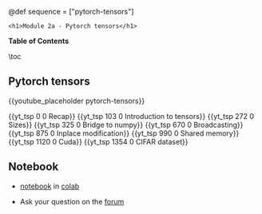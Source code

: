 @def sequence = ["pytorch-tensors"]

~~~
<h1>Module 2a - Pytorch tensors</h1>
~~~

**Table of Contents**

\toc


## Pytorch tensors

{{youtube_placeholder pytorch-tensors}}

{{yt_tsp 0 0 Recap}}
{{yt_tsp 103 0 Introduction to tensors}}
{{yt_tsp 272 0 Sizes}}
{{yt_tsp 325 0 Bridge to numpy}}
{{yt_tsp 670 0 Broadcasting}}
{{yt_tsp 875 0 Inplace modification}}
{{yt_tsp 990 0 Shared memory}}
{{yt_tsp 1120 0 Cuda}}
{{yt_tsp 1354 0 CIFAR dataset}}

## Notebook

- [notebook](https://github.com/dataflowr/notebooks/blob/master/Module2/02a_basics.ipynb) in [colab](https://colab.research.google.com/github/dataflowr/notebooks/blob/master/Module2/02a_basics.ipynb)

- Ask your question on the [forum](https://forum.dataflowr.com/t/lesson-2-tensors-and-automatic-differentiation/15) 